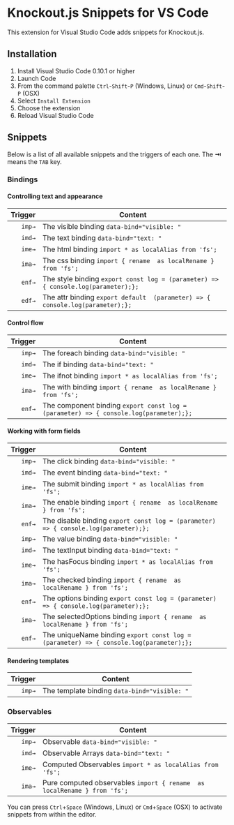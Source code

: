 # Knockout.js Snippets for VS Code

This extension for Visual Studio Code adds snippets for Knockout.js.

<!-- ![Use Extension](images/use-extension.gif) -->

## Installation

1. Install Visual Studio Code 0.10.1 or higher
2. Launch Code
3. From the command palette `Ctrl`-`Shift`-`P` (Windows, Linux) or `Cmd`-`Shift`-`P` (OSX)
4. Select `Install Extension`
5. Choose the extension
6. Reload Visual Studio Code

<!-- ![Install Extension](images/install-extension.gif) -->

## Snippets

Below is a list of all available snippets and the triggers of each one. The **⇥** means the `TAB` key.

### Bindings

#### Controlling text and appearance
| Trigger  | Content |
| -------: | ------- |
| `imp→`   | The visible binding `data-bind="visible: "`|
| `imd→`   | The text binding  `data-bind="text: "` |
| `ime→`   | The html binding `import * as localAlias from 'fs';` |
| `ima→`   | The css binding `import { rename  as localRename } from 'fs';` |
| `enf→`   | The style binding `export const log = (parameter) => { console.log(parameter);};` |
| `edf→`   | The attr binding `export default  (parameter) => { console.log(parameter);};` |

#### Control flow
| Trigger  | Content |
| -------: | ------- |
| `imp→`   | The foreach binding `data-bind="visible: "`|
| `imd→`   | The if binding  `data-bind="text: "` |
| `ime→`   | The ifnot binding `import * as localAlias from 'fs';` |
| `ima→`   | The with binding `import { rename  as localRename } from 'fs';` |
| `enf→`   | The component binding `export const log = (parameter) => { console.log(parameter);};` |

#### Working with form fields
| Trigger  | Content |
| -------: | ------- |
| `imp→`   | The click binding `data-bind="visible: "`|
| `imd→`   | The event binding  `data-bind="text: "` |
| `ime→`   | The submit binding `import * as localAlias from 'fs';` |
| `ima→`   | The enable binding `import { rename  as localRename } from 'fs';` |
| `enf→`   | The disable binding `export const log = (parameter) => { console.log(parameter);};` |
| `imp→`   | The value binding `data-bind="visible: "`|
| `imd→`   | The textInput binding  `data-bind="text: "` |
| `ime→`   | The hasFocus binding `import * as localAlias from 'fs';` |
| `ima→`   | The checked binding `import { rename  as localRename } from 'fs';` |
| `enf→`   | The options binding `export const log = (parameter) => { console.log(parameter);};` |
| `ima→`   | The selectedOptions binding `import { rename  as localRename } from 'fs';` |
| `enf→`   | The uniqueName binding `export const log = (parameter) => { console.log(parameter);};` |

#### Rendering templates
| Trigger  | Content |
| -------: | ------- |
| `imp→`   | The template binding `data-bind="visible: "`|

### Observables

| Trigger  | Content |
| -------: | ------- |
| `imp→`   | Observable `data-bind="visible: "`|
| `imd→`   | Observable Arrays  `data-bind="text: "` |
| `ime→`   | Computed Observables `import * as localAlias from 'fs';` |
| `ima→`   | Pure computed observables `import { rename  as localRename } from 'fs';` |

You can press `Ctrl`+`Space` (Windows, Linux) or `Cmd`+`Space` (OSX) to activate snippets from within the editor.
